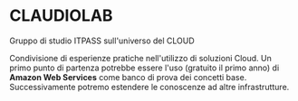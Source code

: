 # CLAUDIOLAB
Gruppo di studio ITPASS sull'universo del CLOUD

Condivisione di esperienze pratiche nell'utilizzo di soluzioni Cloud. 
Un primo punto di partenza potrebbe essere l'uso (gratuito il primo anno) di **Amazon Web Services** come banco di prova dei concetti base.
Successivamente potremo estendere le conoscenze ad altre infrastrutture. 
